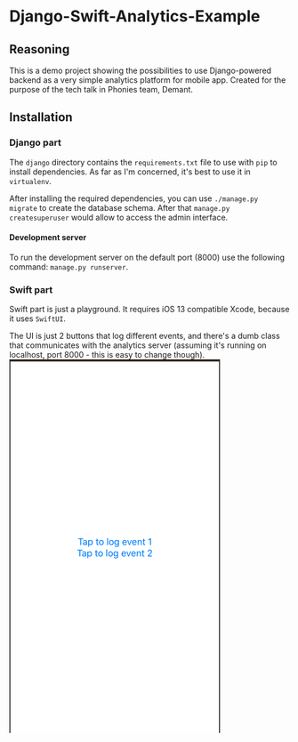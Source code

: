 # Django-Swift-Analytics-Example

## Reasoning
This is a demo project showing the possibilities to use Django-powered backend as a very simple analytics platform for mobile app. Created for the purpose of the tech talk in Phonies team, Demant. 

## Installation

### Django part
The `django` directory contains the `requirements.txt` file to use with `pip` to install dependencies. As far as I'm concerned, it's best to use it in `virtualenv`. 

After installing the required dependencies, you can use `./manage.py migrate` to create the database schema. After that `manage.py createsuperuser` would allow to access the admin interface.

#### Development server
To run the development server on the default port (8000) use the following command: `manage.py runserver`. 

### Swift part
Swift part is just a playground. It requires iOS 13 compatible Xcode, because it uses `SwiftUI`. 

The UI is just 2 buttons that log different events, and there's a dumb class that communicates with the analytics server (assuming it's running on localhost, port 8000 - this is easy to change though). ![Swift UI Screenshot](https://github.com/owlcoding/Django-Swift-Analytics-Example/raw/master/swift/SwiftUI.png)